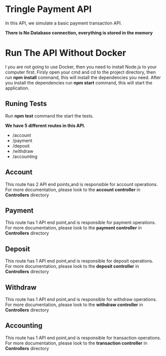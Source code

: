 # Tringle Payment API 
In this API, we simulate a basic payment transaction API.<br/>

**There is No Database connection, everything is stored in the memory**

# Run The API Without Docker
I you are not going to use Docker, then you need to install Node.js to your computer first.
Firsly open your cmd and cd to the project directory, then run **npm install** command, this will install the dependencies you need.
After you install the dependencies run **npm start** command, this will start the application.

## Runing Tests
Run **npm test** command the start the tests.

**We have 5 different routes in this API.**<br/>
- /account
- /payment
- /deposit
- /withdraw
- /accounting

## Account
This route has 2 API end points,and is responsible for account operations.<br/>
For more documentation, please look to the **account controller** in **Controllers** directory

## Payment
This route has 1 API end point,and is responsible for payment operations.<br/>
For more documentation, please look to the **payment controller** in **Controllers** directory

## Deposit
This route has 1 API end point,and is responsible for deposit operations.<br/>
For more documentation, please look to the **deposit controller** in **Controllers** directory

## Withdraw
This route has 1 API end point,and is responsible for withdraw operations.<br/>
For more documentation, please look to the **withdraw controller** in **Controllers** directory

## Accounting
This route has 1 API end point,and is responsible for transaction operations.<br/>
For more documentation, please look to the **transaction controller** in **Controllers** directory
